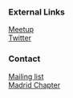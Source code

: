 ### External Links
[Meetup](https://www.meetup.com/es-ES/OWASP-Madrid/)  
[Twitter](https://twitter.com/owaspmadrid)  

### Contact
[Mailing list](mailto:owasp-madrid@owasp.org)  
[Madrid Chapter](mailto:madrid@owasp.org)  


